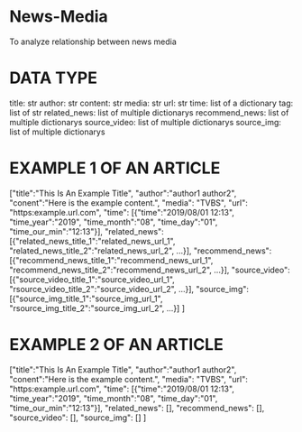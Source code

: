 # News-Media
To analyze relationship between news media

# DATA TYPE
title: str
author: str
content: str
media: str
url: str
time: list of a dictionary
tag: list of str
related_news: list of multiple dictionarys
recommend_news: list of multiple dictionarys
source_video: list of multiple dictionarys
source_img: list of multiple dictionarys

# EXAMPLE 1 OF AN ARTICLE
["title":"This Is An Example Title",
"author":"author1 author2",
"conent":"Here is the example content.",
"media": "TVBS",
"url": "https:example.url.com",
"time": [{"time":"2019/08/01 12:13", "time_year":"2019", "time_month":"08", "time_day":"01", "time_our_min":"12:13"}],
"related_news": [{"related_news_title_1":"related_news_url_1", "related_news_title_2":"related_news_url_2", ...}],
"recommend_news": [{"recommend_news_title_1":"recommend_news_url_1", "recommend_news_title_2":"recommend_news_url_2", ...}],
"source_video": [{"source_video_title_1":"source_video_url_1", "rsource_video_title_2":"source_video_url_2", ...}],
"source_img": [{"source_img_title_1":"source_img_url_1", "rsource_img_title_2":"source_img_url_2", ...}]
]

# EXAMPLE 2 OF AN ARTICLE
["title":"This Is An Example Title",
"author":"author1 author2",
"conent":"Here is the example content.",
"media": "TVBS",
"url": "https:example.url.com",
"time": [{"time":"2019/08/01 12:13", "time_year":"2019", "time_month":"08", "time_day":"01", "time_our_min":"12:13"}],
"related_news": [],
"recommend_news": [],
"source_video": [],
"source_img": []
]
